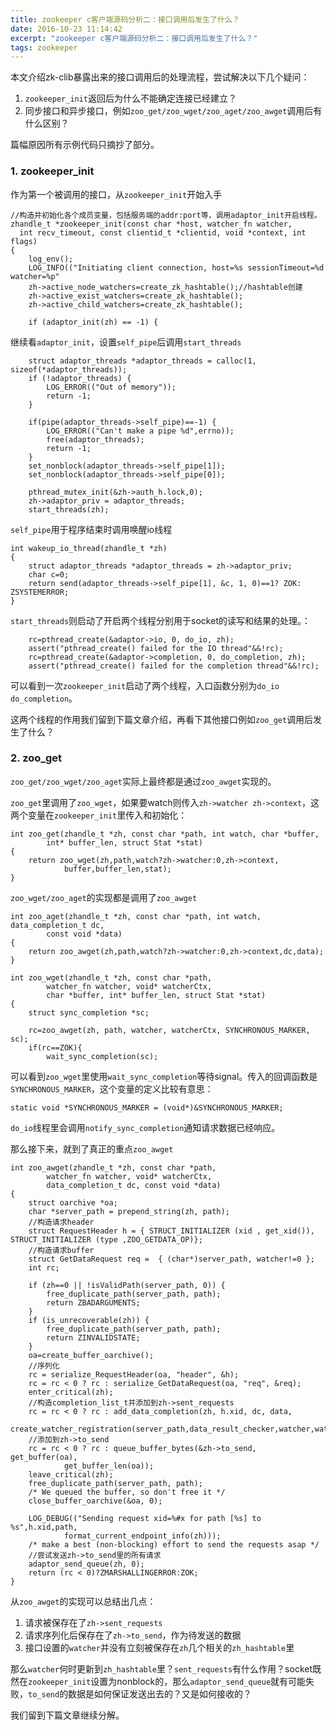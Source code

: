 ```yaml
---
title: zookeeper c客户端源码分析二：接口调用后发生了什么？
date: 2016-10-23 11:14:42
excerpt: "zookeeper c客户端源码分析二：接口调用后发生了什么？"
tags: zookeeper
---
```


本文介绍zk-clib暴露出来的接口调用后的处理流程，尝试解决以下几个疑问：

1. `zookeeper_init`返回后为什么不能确定连接已经建立？  
2. 同步接口和异步接口，例如`zoo_get/zoo_wget/zoo_aget/zoo_awget`调用后有什么区别？  

篇幅原因所有示例代码只摘抄了部分。

<!--more-->

### 1. zookeeper_init

作为第一个被调用的接口，从`zookeeper_init`开始入手

```
//构造并初始化各个成员变量，包括服务端的addr:port等，调用adaptor_init开启线程。
zhandle_t *zookeeper_init(const char *host, watcher_fn watcher,
  int recv_timeout, const clientid_t *clientid, void *context, int flags)
{
    log_env();
    LOG_INFO(("Initiating client connection, host=%s sessionTimeout=%d watcher=%p"
    zh->active_node_watchers=create_zk_hashtable();//hashtable创建
    zh->active_exist_watchers=create_zk_hashtable();
    zh->active_child_watchers=create_zk_hashtable();

    if (adaptor_init(zh) == -1) {
```

继续看`adaptor_init`，设置`self_pipe`后调用`start_threads`

```
    struct adaptor_threads *adaptor_threads = calloc(1, sizeof(*adaptor_threads));
    if (!adaptor_threads) {
        LOG_ERROR(("Out of memory"));
        return -1;
    }

    if(pipe(adaptor_threads->self_pipe)==-1) {
        LOG_ERROR(("Can't make a pipe %d",errno));
        free(adaptor_threads);
        return -1;
    }
    set_nonblock(adaptor_threads->self_pipe[1]);
    set_nonblock(adaptor_threads->self_pipe[0]);

    pthread_mutex_init(&zh->auth_h.lock,0);
    zh->adaptor_priv = adaptor_threads;
    start_threads(zh);
```

`self_pipe`用于程序结束时调用唤醒io线程

```
int wakeup_io_thread(zhandle_t *zh)
{
    struct adaptor_threads *adaptor_threads = zh->adaptor_priv;
    char c=0;
    return send(adaptor_threads->self_pipe[1], &c, 1, 0)==1? ZOK: ZSYSTEMERROR;
}
```

`start_threads`则启动了开启两个线程分别用于socket的读写和结果的处理。：

```
    rc=pthread_create(&adaptor->io, 0, do_io, zh);
    assert("pthread_create() failed for the IO thread"&&!rc);
    rc=pthread_create(&adaptor->completion, 0, do_completion, zh);
    assert("pthread_create() failed for the completion thread"&&!rc);
```

可以看到一次`zookeeper_init`启动了两个线程，入口函数分别为`do_io do_completion`。

这两个线程的作用我们留到下篇文章介绍，再看下其他接口例如`zoo_get`调用后发生了什么？

### 2. zoo_get

`zoo_get/zoo_wget/zoo_aget`实际上最终都是通过`zoo_awget`实现的。

`zoo_get`里调用了`zoo_wget`，如果要watch则传入`zh->watcher zh->context`，这两个变量在`zookeeper_init`里传入和初始化：

```
int zoo_get(zhandle_t *zh, const char *path, int watch, char *buffer,
        int* buffer_len, struct Stat *stat)
{
    return zoo_wget(zh,path,watch?zh->watcher:0,zh->context,
            buffer,buffer_len,stat);
}
```

`zoo_wget/zoo_aget`的实现都是调用了`zoo_awget`

```
int zoo_aget(zhandle_t *zh, const char *path, int watch, data_completion_t dc,
        const void *data)
{
    return zoo_awget(zh,path,watch?zh->watcher:0,zh->context,dc,data);
}

int zoo_wget(zhandle_t *zh, const char *path,
        watcher_fn watcher, void* watcherCtx,
        char *buffer, int* buffer_len, struct Stat *stat)
{
    struct sync_completion *sc;
    
    rc=zoo_awget(zh, path, watcher, watcherCtx, SYNCHRONOUS_MARKER, sc);
    if(rc==ZOK){
        wait_sync_completion(sc);
```

可以看到`zoo_wget`里使用`wait_sync_completion`等待signal。传入的回调函数是`SYNCHRONOUS_MARKER`，这个变量的定义比较有意思：

```
static void *SYNCHRONOUS_MARKER = (void*)&SYNCHRONOUS_MARKER;
```

`do_io`线程里会调用`notify_sync_completion`通知请求数据已经响应。

那么接下来，就到了真正的重点`zoo_awget`

```
int zoo_awget(zhandle_t *zh, const char *path,
        watcher_fn watcher, void* watcherCtx,
        data_completion_t dc, const void *data)
{
    struct oarchive *oa;
    char *server_path = prepend_string(zh, path);
    //构造请求header
    struct RequestHeader h = { STRUCT_INITIALIZER (xid , get_xid()), STRUCT_INITIALIZER (type ,ZOO_GETDATA_OP)};
    //构造请求buffer
    struct GetDataRequest req =  { (char*)server_path, watcher!=0 };
    int rc;

    if (zh==0 || !isValidPath(server_path, 0)) {
        free_duplicate_path(server_path, path);
        return ZBADARGUMENTS;
    }
    if (is_unrecoverable(zh)) {
        free_duplicate_path(server_path, path);
        return ZINVALIDSTATE;
    }
    oa=create_buffer_oarchive();
    //序列化
    rc = serialize_RequestHeader(oa, "header", &h);
    rc = rc < 0 ? rc : serialize_GetDataRequest(oa, "req", &req);
    enter_critical(zh);
    //构造completion_list_t并添加到zh->sent_requests
    rc = rc < 0 ? rc : add_data_completion(zh, h.xid, dc, data,
        create_watcher_registration(server_path,data_result_checker,watcher,watcherCtx));
    //添加到zh->to_send
    rc = rc < 0 ? rc : queue_buffer_bytes(&zh->to_send, get_buffer(oa),
            get_buffer_len(oa));
    leave_critical(zh);
    free_duplicate_path(server_path, path);
    /* We queued the buffer, so don't free it */
    close_buffer_oarchive(&oa, 0);

    LOG_DEBUG(("Sending request xid=%#x for path [%s] to %s",h.xid,path,
            format_current_endpoint_info(zh)));
    /* make a best (non-blocking) effort to send the requests asap */
    //尝试发送zh->to_send里的所有请求
    adaptor_send_queue(zh, 0);
    return (rc < 0)?ZMARSHALLINGERROR:ZOK;
}
```

从`zoo_awget`的实现可以总结出几点：

1. 请求被保存在了`zh->sent_requests`  
2. 请求序列化后保存在了`zh->to_send`，作为待发送的数据  
3. 接口设置的`watcher`并没有立刻被保存在`zh`几个相关的`zh_hashtable`里  

那么`watcher`何时更新到`zh_hashtable`里？`sent_requests`有什么作用？socket既然在`zookeeper_init`设置为nonblock的，那么`adaptor_send_queue`就有可能失败，`to_send`的数据是如何保证发送出去的？又是如何接收的？

我们留到下篇文章继续分解。





